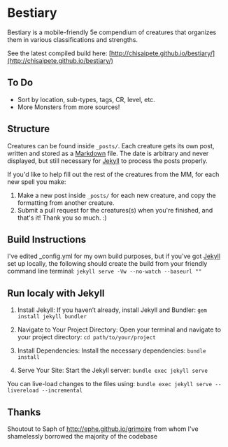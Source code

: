 # Bestiary

Bestiary is a mobile-friendly 5e compendium of creatures that organizes them in various classifications and strengths.

See the latest compiled build here: [http://chisaipete.github.io/bestiary/](http://chisaipete.github.io/bestiary/)

## To Do
* Sort by location, sub-types, tags, CR, level, etc.
* More Monsters from more sources!

## Structure
Creatures can be found inside `_posts/`. Each creature gets its own post, written and stored as a [Markdown](http://daringfireball.net/projects/markdown/basics) file. The date is arbitrary and never displayed, but still necessary for [Jekyll](http://jekyllrb.com) to process the posts properly.

If you'd like to help fill out the rest of the creatures from the MM, for each new spell you make:

1. Make a new post inside `_posts/` for each new creature, and copy the formatting from another creature.
2. Submit a pull request for the creatures(s) when you're finished, and that's it! Thank you so much. :)

## Build Instructions
I've edited _config.yml for my own build purposes, but if you've got [Jekyll](http://jekyllrb.com) set up locally, the following should create the build from your friendly command line terminal:
`jekyll serve -Vw --no-watch --baseurl ""`

## Run localy with Jekyll
1. Install Jekyll:
If you haven’t already, install Jekyll and Bundler:
`gem install jekyll bundler`

2. Navigate to Your Project Directory:
Open your terminal and navigate to your project directory:
`cd path/to/your/project`

3. Install Dependencies:
Install the necessary dependencies:
`bundle install`

4. Serve Your Site:
Start the Jekyll server:
`bundle exec jekyll serve`

You can live-load changes to the files using:
`bundle exec jekyll serve --livereload --incremental`
## Thanks

Shoutout to Saph of http://ephe.github.io/grimoire from whom I've shamelessly borrowed the majority of the codebase
